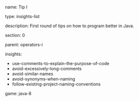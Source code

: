 name: Tip I

type: insights-list

description: First round of tips on how to program better in Java.

section: 0

parent: operators-i

insights:
  - use-comments-to-explain-the-purpose-of-code
  - avoid-excessively-long-comments
  - avoid-similar-names
  - avoid-synonyms-when-naming
  - follow-existing-project-naming-conventions

game: java-8
